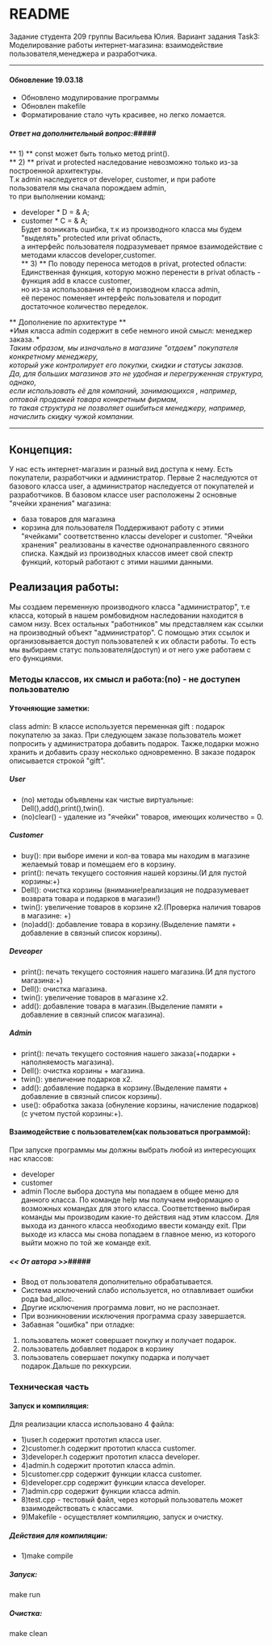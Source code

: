 # README #
Задание студента 209 группы Васильева Юлия.
Вариант задания Task3: 
Моделирование работы интернет-магазина: взаимодействие пользователя,менеджера и разработчика.

-----

#### Обновление 19.03.18 ####
* Обновлено модулирование программы
* Обновлен makefile
* Форматирование стало чуть красивее, но легко ломается.
##### Ответ на дополнительный вопрос:#####
** 1) ** сonst может быть только метод print().  
** 2) ** privat и protected наследование невозможно только из-за построенной архитектуры.  
Т.к admin наследуется от developer, customer, и при работе пользователя мы сначала порождаем admin,  
то при выполнении команд:  
- developer * D = & A;  
- customer * C = & A;  
Будет возникать ошибка, т.к из производного класса мы будем "выделять" protected или privat область,  
а интерфейс пользователя подразумевает прямое взаимодействие с методами классов developer,customer.  
** 3) ** По поводу переноса методов в privat, protected области:  
Единственная функция, которую можно перенести в privat область - функция add в классе customer,  
но из-за использования её в производном класса admin,  
её перенос поменяет интерфейс пользователя и породит достаточное количество переделок.  

** Дополнение по архитектуре **  
*Имя класса admin содержит в себе немного иной смысл: менеджер заказа. *  
*Таким образом, мы изначально в магазине "отдаем" покупателя конкретному менеджеру,  
который уже контролирует его покупки, скидки и статусы заказов.  
Да, для больших магазинов это не удобная и перегруженная структура, однако,  
если использовать её для компаний, занимающихся , например, оптовой продажей товара конкретным фирмам,  
то такая  структура не позволяет ошибиться менеджеру, например, начислить скидку чужой компании.*

-----

## Концепция: ##
У нас есть интернет-магазин и разный вид доступа к нему.
Есть покупатели, разработчики и администратор. 
Первые 2 наследуются от базового класса user, а администратор наследуется от покупателей и разработчиков.
В базовом классе user расположены 2 основные "ячейки хранения" магазина: 
* база товаров для магазина
* корзина для пользователя
Поддерживают работу с этими "ячейками" соответственно классы developer и customer.
"Ячейки хранения" реализованы в качестве однонаправленного связного списка.
Каждый из производных классов имеет свой спектр функций, который работают с этими нашими данными.
## Реализация работы: ##
Мы создаем переменную производного класса "администратор", 
т.е класса, который в нашем ромбовидном наследовании находится в самом низу.
Всех остальных "работников" мы представляем как ссылки на производный объект "администратор". 
С помощью этих ссылок и организовывается доступ пользователей к их области работы.
То есть мы выбираем статус пользователя(доступ) и от него уже работаем с его функциями.
### Методы классов, их смысл и работа:(no) - не доступен пользователю ###
#### Уточняющие заметки: ####
class admin:
В классе используется переменная gift : подарок покупателю за заказ.
При следующем заказе пользователь может попросить у администратора добавить подарок.
Также,подарки можно хранить и добавить сразу несколько одновременно.
В заказе подарок описывается строкой "gift".
##### User #####
* (no) методы объявлены как чистые виртуальные: Dell(),add(),print(),twin().
* (no)clear() - удаление из "ячейки" товаров, имеющих количество = 0.
##### Customer #####
* buy(): при выборе имени и кол-ва товара мы находим в магазине желаемый товар и помещаем его в корзину.
* print(): печать текущего состояния нашей корзины.(И для пустой корзины:+)
* Dell(): очистка корзины (внимание!реализация не подразумевает возврата товара и подарков в магазин!)
* twin(): увеличение товаров в корзине х2.(Проверка наличия товаров в магазине: +)
* (no)add(): добавление товара в корзину.(Выделение памяти + добавление в связный список корзины).
##### Deveoper #####
* print(): печать текущего состояния нашего магазина.(И для пустого магазина:+)
* Dell(): очистка магазина.
* twin(): увеличение товаров в магазине х2.
* add(): добавление товара в магазин.(Выделение памяти + добавление в связный список магазина).
##### Admin #####
* print(): печать текущего состояния нашего заказа(+подарки + наполняемость магазина).
* Dell(): очистка корзины + магазина.
* twin(): увеличение подарков х2.
* add(): добавление подарка в корзину.(Выделение памяти + добавление в связный список корзины).
* use(): обработка заказа (обнуление корзины, начисление подарков) (с учетом пустой корзины:+).
#### Взаимодействие с пользователем(как пользоваться программой): ####
При запуске программы мы должны выбрать любой из интересующих нас классов:
* developer
* customer
* admin
После выбора доступа мы попадаем в общее меню для данного класса.
По команде help мы получаем информацию о возможных командах для этого класса.
Соответственно выбирая команды мы производим какие-то действия над этим классом.
Для выхода из данного класса необходимо ввести команду exit.
При выходе из класса мы снова попадаем в главное меню, из которого выйти можно по той же команде exit.
##### << От автора >>#####
* Ввод от пользователя дополнительно обрабатывается.
* Система исключений слабо используется, но отлавливает ошибки рода bad_alloc.
* Другие исключения программа ловит, но не распознает.
* При возникновении исключения программа сразу завершается.
* Забавная "ошибка" при отладке: 
 1) пользователь может совершает покупку и получает подарок.
 2) пользователь добавляет подарок в корзину
 3) пользователь совершает покупку подарка и получает подарок.Дальше по реккурсии.
### Техническая часть ###
#### Запуск и компиляция: ####
Для реализации класса использовано 4 файла:
* 1)user.h содержит прототип класса user.
* 2)customer.h содержит прототип класса customer.
* 3)developer.h содержит прототип класса developer.
* 4)admin.h содержит прототип класса admin.
* 5)customer.cpp содержит функции класса customer.
* 6)developer.cpp содержит функции класса developer.
* 7)admin.cpp содержит функции класса admin.
* 8)test.cpp - тестовый файл, через который пользователь может взаимодействовать с классами.
* 9)Makefile - осуществляет компиляцию, запуск и очистку.
##### Действия для компиляции: #####
* 1)make compile
##### Запуск: #####
make run
##### Очистка: #####
make clean

